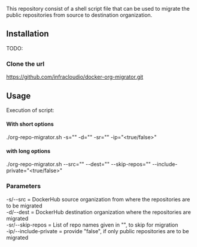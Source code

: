 This repository consist of a shell script file that can be used to migrate the public repositories from source to destination organization.

## Installation

TODO:

### Clone the url

https://github.com/infracloudio/docker-org-migrator.git

## Usage

Execution of script:

#### With short options
./org-repo-migrator.sh -s="<source-org>" -d="<destination-org>" -sr="<repo names to skip>" -ip="<true/false>"
  
#### with long options  
./org-repo-migrator.sh --src="<source-org>" --dest="<destination-org>" --skip-repos="<repo names to skip>" --include-private="<true/false>"
  
 ### Parameters
  -s/--src = DockerHub source organization from where the repositories are to be migrated <br />
 -d/--dest = DockerHub destination organization where the repositories are migrated <br />
 -sr/--skip-repos = List of repo names given in "", to skip for migration <br />
 -ip/--include-private = provide "false", if only public repositories are to be migrated <br />
 
 
  
